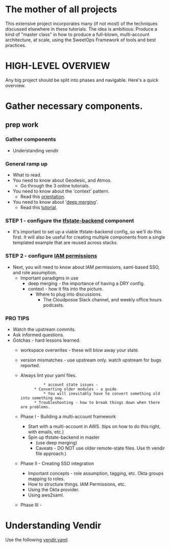 # The mother of all projects
This extensive project incorporates many (if not most) of the techniques discussed elsewhere in these tutorials. The idea is ambitious: Produce a kind of "master class" in how to produce a full-blown, multi-account architecture, at scale, using the SweetOps Framework of tools and best practices.


# HIGH-LEVEL OVERVIEW
Any big project should be split into phases and navigable. Here's a quick overview. 

# Gather necessary components. 

## prep work

### Gather components

* Understanding vendir

### General ramp up
* What to read. 
* You need to know about Geodesic, and Atmos.
    * Go through the 3 online tutorials.
* You need to know about the 'context' pattern. 
    * Read this [orientation](orientation.md).
* You need to know about '[deep merging](deep_merging.md)'.
    * Read this [tutorial](projects/deep_merging.md).

### STEP 1 - configure the [tfstate-backend]() component
 * It's important to set up a viable tfstate-backend config, so we'll do this first. It will also be useful for creating multiple components from a single templated example that are reused across stacks. 

 ### STEP 2 - configure [IAM permissions]()
* Next, you will need to know about IAM permissions, saml-based SSO, and role assumption.
    * Important paradigms in use
        * deep merging - the importance of having a DRY config.
        * context - how it fits into the picture. 
            * Where to plug into discussions. 
                * The Cloudposse Slack channel, and weekly office hours podcasts.


### PRO TIPS 
* Watch the upstream commits.
* Ask informed questions. 
* Gotchas - hard lessons learned.
    * workspace overwrites - these will blow away your state. 
    * version mismatches - use upstream only.  watch upstream for bugs reported.
    * Always lint your yaml files. 

                    * account state issues - 
                * Converting older modules - a guide
                    * You will inevitably have to convert something old into something new. 
                * Troubleshooting - how to break things down when there are problems. 

    * Phase I - Building a multi-account framework
        * Start with a multi-account in AWS.  (tips on how to do this right, with emails, etc.)
        * Spin up tfstate-backend in master
            * (use deep merging)
            * Caveats - DO NOT use older remote-state files.  Use th vendir file approach.)
    * Phase II - Creating SSO integration 
        * Important concepts - role assumption, tagging, etc.  Okta groups mapping to roles.
        * How to structure things. 
      IAM Permissions, etc. 
        * Using the Okta provider.
        * Using aws2saml. 


    * Phase III - 
                    



# Understanding Vendir


Use the following [vendir.yaml](https://github.com/gangofnuns/vendir.yaml).


